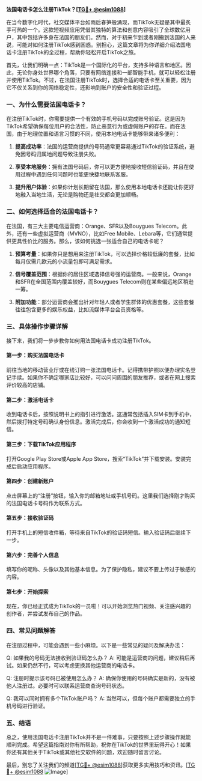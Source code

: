 **法国电话卡怎么注册TikTok？[[TG💪+ @esim1088](https://t.me/s/esim1088)]**

在当今数字化时代，社交媒体平台如雨后春笋般涌现，而TikTok无疑是其中最炙手可热的一个。这款短视频应用凭借其独特的算法和创意内容吸引了全球数亿用户，其中包括许多身在法国的朋友们。然而，对于初来乍到或者刚搬到法国的人来说，可能对如何注册TikTok感到困惑。别担心，这篇文章将为你详细介绍法国电话卡注册TikTok的全过程，帮助你轻松开启TikTok之旅。

首先，让我们明确一点：TikTok是一个国际化的平台，支持多种语言和地区。因此，无论你身处世界哪个角落，只要有网络连接和一部智能手机，就可以轻松注册并使用TikTok。不过，在法国注册TikTok时，选择合适的电话卡至关重要，因为它不仅关系到你的网络稳定性，还影响到账户的安全性和验证过程。

### **一、为什么需要法国电话卡？**

在注册TikTok时，你需要提供一个有效的手机号码以完成账号验证。这是因为TikTok希望确保每位用户的合法性，防止恶意行为或虚假账户的存在。而在法国，由于地理位置和语言习惯的不同，使用本地电话卡能够带来诸多便利：

1. **提高成功率**：法国的运营商提供的号码通常更容易通过TikTok的验证系统，避免因号码归属地问题导致注册失败。
   
2. **享受本地服务**：拥有法国号码后，你可以更方便地接收短信验证码，并且在使用过程中遇到任何问题时也能更快捷地联系客服。

3. **提升用户体验**：如果你计划长期留在法国，那么使用本地电话卡还能让你更好地融入当地生活，无论是购物还是社交都会更加顺畅。

### **二、如何选择适合的法国电话卡？**

在法国，有三大主要电信运营商：Orange、SFR以及Bouygues Telecom。此外，还有一些虚拟运营商（MVNO），比如Free Mobile、Lebara等，它们通常提供更具性价比的服务。那么，该如何挑选一张适合自己的电话卡呢？

1. **预算考量**：如果你只是想用来注册TikTok，可以选择价格较低廉的套餐，比如每月仅需几欧元的小流量包即可满足需求。

2. **信号覆盖范围**：根据你的居住区域选择信号强的运营商。一般来说，Orange和SFR在全国范围内覆盖较好，而Bouygues Telecom则在某些偏远地区稍逊一筹。

3. **附加功能**：部分运营商会推出针对年轻人或者学生群体的优惠套餐，这些套餐往往包含更多的娱乐权益，比如流媒体平台会员资格等。

### **三、具体操作步骤详解**

接下来，我们将一步步教你如何用法国电话卡成功注册TikTok。

#### **第一步：购买法国电话卡**
前往当地的移动营业厅或在线订购一张法国电话卡。记得携带护照以便办理实名登记手续。如果你不确定哪家店比较好，可以问问周围的朋友推荐，或者在网上搜索评价较高的店铺。

#### **第二步：激活电话卡**
收到电话卡后，按照说明书上的指引进行激活。这通常包括插入SIM卡到手机中，然后拨打特定号码确认身份信息。激活完成后，你会收到一个激活成功的通知短信。

#### **第三步：下载TikTok应用程序**
打开Google Play Store或Apple App Store，搜索“TikTok”并下载安装。安装完成后启动应用程序。

#### **第四步：创建新账户**
点击屏幕上的“注册”按钮，输入你的邮箱地址或手机号码。这里我们选择刚才购买的法国电话卡号码作为联系方式。

#### **第五步：接收验证码**
打开手机上的短信收件箱，等待来自TikTok的验证码短信。输入验证码后继续下一步。

#### **第六步：完善个人信息**
填写你的昵称、头像以及其他基本信息。为了保护隐私，建议不要上传过于敏感的内容。

#### **第七步：开始探索**
现在，你已经正式成为TikTok的一员啦！可以开始浏览热门视频、关注感兴趣的创作者，并尝试发布自己的作品。

### **四、常见问题解答**

在注册过程中，可能会遇到一些小麻烦。以下是一些常见的疑问及解决办法：

Q: 如果我的号码无法接收到验证码怎么办？
A: 可能是运营商的问题，建议稍后再试。如果仍然不行，可以考虑更换其他运营商的电话卡。

Q: 注册时提示该号码已被使用怎么办？
A: 确保你使用的号码确实是新的，没有被他人注册过。必要时可以联系运营商查询号码状态。

Q: 我可以同时拥有多个TikTok账户吗？
A: 当然可以，但每个账户都需要独立的手机号码进行验证。

### **五、结语**

总之，使用法国电话卡注册TikTok并不是一件难事，只要按照上述步骤操作就能顺利完成。希望这篇指南对你有所帮助，祝你在TikTok的世界里玩得开心！如果你还有其他关于TikTok或其他社交软件的问题，欢迎随时留言讨论。

最后，别忘了关注我们的频道[[TG💪+ @esim1088](https://t.me/s/esim1088)]获取更多实用技巧和资讯。[[TG💪+ @esim1088](https://t.me/s/esim1088) ![Image](https://i.postimg.cc/4NQfJmqS/Snipaste-2025-05-13-00-14-12.png)]